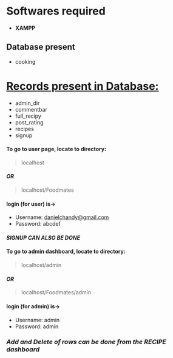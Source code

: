 # Softwares required
- **XAMPP**

## Database present
- cooking

# [Records present in Database:](src/system/)
- admin_dir
- commentbar
- full_recipy
- post_rating
- recipes
- signup


#### To go to user page, locate to directory:
>localhost
#### *OR*
>localhost/Foodmates

#### login (for user) is->  
- Username: danielchandy@gmail.com
- Password: abcdef

#### *SIGNUP CAN ALSO BE DONE*


#### To go to admin dashboard, locate to directory:
>localhost/admin
#### *OR*
>localhost/Foodmates/admin

#### login (for admin) is->  
- Username: admin
- Password: admin

### *Add and Delete of rows can be done from the **RECIPE** dashboard*

 
